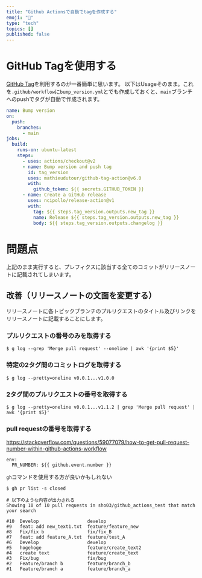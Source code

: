 ```yaml
---
title: "Github Actionsで自動でtagを作成する"
emoji: "🌟"
type: "tech"
topics: []
published: false
---
```


# GitHub Tagを使用する
[GitHub Tag](https://github.com/marketplace/actions/github-tag)を利用するのが一番簡単に思います。
以下はUsageそのまま。これを`.github/workflow`に`bump_version.yml`とでも作成しておくと、`main`ブランチへのpushでタグが自動で作成されます。
```yaml
name: Bump version
on:
  push:
    branches:
      - main
jobs:
  build:
    runs-on: ubuntu-latest
    steps:
      - uses: actions/checkout@v2
      - name: Bump version and push tag
        id: tag_version
        uses: mathieudutour/github-tag-action@v6.0
        with:
          github_token: ${{ secrets.GITHUB_TOKEN }}
      - name: Create a GitHub release
        uses: ncipollo/release-action@v1
        with:
          tag: ${{ steps.tag_version.outputs.new_tag }}
          name: Release ${{ steps.tag_version.outputs.new_tag }}
          body: ${{ steps.tag_version.outputs.changelog }}
```

# 問題点
上記のまま実行すると、プレフィクスに該当する全てのコミットがリリースノートに記載されてしまいます。

## 改善（リリースノートの文面を変更する）
リリースノートに各トピックブランチのプルリクエストのタイトル及びリンクをリリースノートに記載することにします。

### プルリクエストの番号のみを取得する
```
$ g log --grep 'Merge pull request' --oneline | awk '{print $5}'
```

### 特定の2タグ間のコミットログを取得する
```
$ g log --pretty=oneline v0.0.1...v1.0.0
```

### 2タグ間のプルリクエストの番号を取得する
```
$ g log --pretty=oneline v0.0.1...v1.1.2 | grep 'Merge pull request' | awk '{print $5}'
```

### pull requestの番号を取得する
https://stackoverflow.com/questions/59077079/how-to-get-pull-request-number-within-github-actions-workflow
```
env:
  PR_NUMBER: ${{ github.event.number }}
```

`gh`コマンドを使用する方が良いかもしれない
```
$ gh pr list -s closed

# 以下のような内容が出力される
Showing 10 of 10 pull requests in sho03/github_actions_test that match your search

#10  Develop                  develop
#9   feat: add new_text1.txt  feature/feature_new
#8   Fix/fix b                fix/fix_B
#7   feat: add feature_A.txt  feature/test_A
#6   Develop                  develop
#5   hogehoge                 feature/create_text2
#4   create text              feature/create_text
#3   Fix/bug                  fix/bug
#2   Feature/branch b         feature/branch_b
#1   Feature/branch a         feature/branch_a
```